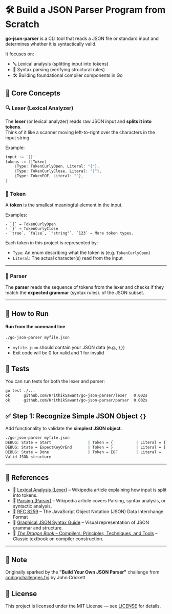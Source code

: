 # 🛠️ Build a JSON Parser Program from Scratch

**go-json-parser** is a CLI tool that reads a JSON file or standard input and determines whether it is syntactically valid.

It focuses on:

- 🔤 Lexical analysis (splitting input into tokens)
- 🧱 Syntax parsing (verifying structural rules)
- 🛠️ Building foundational compiler components in Go

## 🧱 Core Concepts

### 🔍 Lexer (Lexical Analyzer)

The **lexer** (or lexical analyzer) reads raw JSON input and **splits it into tokens**.  
Think of it like a scanner moving left-to-right over the characters in the input string.


Example:

```go
input := `{}`
tokens := []Token{
    {Type: TokenCurlyOpen, Literal: "{"},
    {Type: TokenCurlyClose, Literal: "}"},
    {Type: TokenEOF, Literal: ""},
}
```

### 🧩 Token

A **token** is the smallest meaningful element in the input. 

Examples:

```
- `{` → TokenCurlyOpen
- `}` → TokenCurlyClose
- `true`, `false`, `"string"`, `123` → More token types.
```

Each token in this project is represented by:

- `Type`: An enum describing what the token is (e.g. `TokenCurlyOpen`)
- `Literal`: The actual character(s) read from the input

---

### 🧠 Parser

The **parser** reads the sequence of tokens from the lexer and checks if they match the **expected grammar** (syntax rules). of the JSON subset.

---



## 🚀 How to Run

#### Run from the command line

```bash
./go-json-parser myfile.json
```

- `myfile.json` should contain your JSON data (e.g., `{}`)
- Exit code will be 0 for valid and 1 for invalid

## 🧪 Tests

You can run tests for both the lexer and parser:

```bash
go test ./...
ok  	github.com/HrithikSawant/go-json-parser/lexer	0.002s
ok  	github.com/HrithikSawant/go-json-parser/parser	0.002s
```

##  ✅ Step 1: Recognize Simple JSON Object `{}`

Add functionality to validate the **simplest JSON object**.


```bash
./go-json-parser myfile.json
DEBUG: State = Start                | Token = {          | Literal = {
DEBUG: State = ExpectKeyOrEnd       | Token = }          | Literal = }
DEBUG: State = Done                 | Token = EOF        | Literal = 
Valid JSON structure

```

---
## 🔗 References

- 📘 [Lexical Analysis (Lexer)](https://en.wikipedia.org/wiki/Lexical_analysis) – Wikipedia article explaining how input is split into tokens.
- 📗 [Parsing (Parser)](https://en.wikipedia.org/wiki/Parsing) – Wikipedia article covers Parsing, syntax analysis, or syntactic analysis.
-  📘 [RFC 8259](https://datatracker.ietf.org/doc/html/rfc8259) – The JavaScript Object Notation (JSON) Data Interchange Format
- 🧰 [Graphical JSON Syntax Guide](https://www.json.org/json-en.html) – Visual representation of JSON grammar and structure.
- 🐉 [*The Dragon Book* – Compilers: Principles, Techniques, and Tools](https://en.wikipedia.org/wiki/Compilers:_Principles,_Techniques,_and_Tools) – Classic textbook on compiler construction.

---

## 📘  Note
Originally sparked by the **"Build Your Own JSON Parser"** challenge from [codingchallenges.fyi](https://codingchallenges.fyi) by John Crickett



## 🪪 License

This project is licensed under the MIT License — see [LICENSE](./LICENSE) for details.
